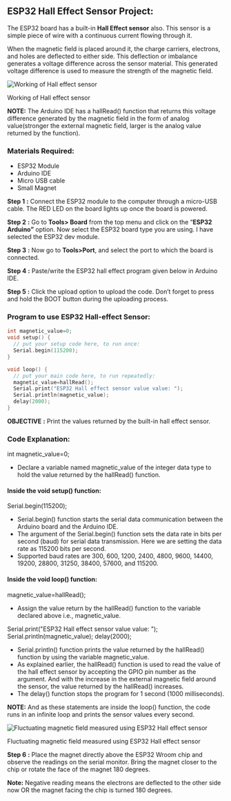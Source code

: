 ## **ESP32 Hall Effect Sensor Project:**

The ESP32 board has a built-in  **Hall Effect sensor**  also. This sensor is a simple piece of wire with a continuous current flowing through it.

When the magnetic field is placed around it, the charge carriers, electrons, and holes are deflected to either side. This deflection or imbalance generates a voltage difference across the sensor material. This generated voltage difference is used to measure the strength of the magnetic field.

![Working of Hall effect sensor](https://www.etechnophiles.com/wp-content/uploads/2021/03/Working-of-Hall-effect-sensor.gif)

Working of Hall effect sensor

**NOTE:**  The Arduino IDE has a  hallRead()  function that returns this voltage difference generated by the magnetic field in the form of analog value(stronger the external magnetic field, larger is the analog value returned by the function).

### **Materials Required:**

-   ESP32 Module
-   Arduino IDE
-   Micro USB cable
-   Small Magnet

**Step 1** **:**  Connect the ESP32 module to the computer through a micro-USB cable. The RED LED on the board lights up once the board is powered.

**Step 2** **:**  Go to  **Tools> Board**  from the top menu and click on the “**ESP32 Arduino”** option. Now select the ESP32 board type you are using. I have selected the  ESP32 dev module.

**Step 3** **:**  Now go to  **Tools>Port**, and select the port to which the board is connected.

**Step 4** **:** Paste/write the ESP32 hall effect program given below in Arduino IDE.

**Step 5** **:** Click the upload option to upload the code. Don’t forget to press and hold the BOOT button during the uploading process.

### **Program to use ESP32 Hall-effect Sensor:**
```c
int magnetic_value=0;
void setup() {
  // put your setup code here, to run once:
  Serial.begin(115200);
}

void loop() {
  // put your main code here, to run repeatedly:
  magnetic_value=hallRead();
  Serial.print("ESP32 Hall effect sensor value value: ");
  Serial.println(magnetic_value);
  delay(2000);
}
```
 

**OBJECTIVE** **:**  Print the values returned by the built-in hall effect sensor.

### **Code Explanation:**

int magnetic_value=0;

-   Declare a variable named  magnetic_value  of the integer data type to hold the value returned by the hallRead()  function.

#### **Inside the void setup() function:**

Serial.begin(115200);

-   Serial.begin() function starts the serial data communication between the Arduino board and the Arduino IDE.
-   The argument of the  Serial.begin()  function sets the data rate in bits per second (baud) for serial data transmission. Here we are setting the data rate as 115200 bits per second.
-   Supported baud rates are 300, 600, 1200, 2400, 4800, 9600, 14400, 19200, 28800, 31250, 38400, 57600, and 115200.

#### **Inside the void loop() function:**

magnetic_value=hallRead();

-   Assign the value return by the  hallRead()  function to the variable declared above i.e.,  magnetic_value.

Serial.print("ESP32 Hall effect sensor value value: ");
Serial.println(magnetic_value);
delay(2000);

-   Serial.println()  function prints the value returned by the  hallRead()  function by using the variable magnetic_value.
-   As explained earlier, the  hallRead()  function is used to read the value of the hall effect sensor by accepting the GPIO pin number as the argument. And with the increase in the external magnetic field around the sensor, the value returned by the  hallRead()  increases.
-   The  delay()  function stops the program for 1 second (1000 milliseconds).

**NOTE:**  And as these statements are inside the loop() function, the code runs in an infinite loop and prints the sensor values every second.

![Fluctuating magnetic field measured using ESP32 Hall effect sensor](https://www.etechnophiles.com/wp-content/uploads/2021/03/result_halleffect.jpg?ezimgfmt=rs:714x309/rscb40/ng:webp/ngcb40)

Fluctuating magnetic field measured using ESP32 Hall effect sensor

**Step 6** **:** Place the magnet directly above the ESP32 Wroom chip and observe the readings on the serial monitor. Bring the magnet closer to the chip or rotate the face of the magnet 180 degrees.

**Note:** Negative reading means the electrons are deflected to the other side now OR the magnet facing the chip is turned 180 degrees.